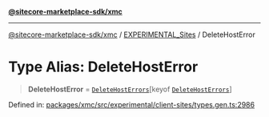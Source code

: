 [**@sitecore-marketplace-sdk/xmc**](../../../../README.md)

***

[@sitecore-marketplace-sdk/xmc](../../../../README.md) / [EXPERIMENTAL\_Sites](../README.md) / DeleteHostError

# Type Alias: DeleteHostError

> **DeleteHostError** = [`DeleteHostErrors`](DeleteHostErrors.md)\[keyof [`DeleteHostErrors`](DeleteHostErrors.md)\]

Defined in: [packages/xmc/src/experimental/client-sites/types.gen.ts:2986](https://github.com/Sitecore/marketplace-sdk/blob/main/packages/xmc/src/experimental/client-sites/types.gen.ts#L2986)
